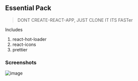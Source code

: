 ## Essential Pack
> DONT CREATE-REACT-APP, JUST CLONE IT 
ITS FASTer

Includes
1.   react-hot-loader
2.   react-icons
3.   prettier

### Screenshots

![image](https://user-images.githubusercontent.com/82200759/186567622-ae624422-0ad2-4895-ab1d-58c913c79f10.png)
